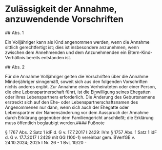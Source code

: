 # Zulässigkeit der Annahme, anzuwendende Vorschriften



\#\# Abs. 1

 Ein Volljähriger kann als Kind angenommen werden, wenn die Annahme sittlich gerechtfertigt ist; dies ist insbesondere anzunehmen, wenn zwischen dem Annehmenden und dem Anzunehmenden ein Eltern\-Kind\-Verhältnis bereits entstanden ist.

\#\# Abs. 2

 Für die Annahme Volljähriger gelten die Vorschriften über die Annahme Minderjähriger sinngemäß, soweit sich aus den folgenden Vorschriften nichts anderes ergibt. Zur Annahme eines Verheirateten oder einer Person, die eine Lebenspartnerschaft führt, ist die Einwilligung seines Ehegatten oder ihres Lebenspartners erforderlich. Die Änderung des Geburtsnamens erstreckt sich auf den Ehe\- oder Lebenspartnerschaftsnamen des Angenommenen nur dann, wenn sich auch der Ehegatte oder Lebenspartner der Namensänderung vor dem Ausspruch der Annahme durch Erklärung gegenüber dem Familiengericht anschließt; die Erklärung muss öffentlich beglaubigt werden.#### Fußnote

§ 1767 Abs. 2 Satz 1 idF d. G v. 17\.7\.2017 I 2429: IVm § 1757 Abs. 1 Satz 1 idF d. G v. 17\.7\.2017 I 2429 mit GG (100\-1\) vereinbar gem. BVerfGE v. 24\.10\.2024; 2025 I Nr. 26 \- 1 BvL 10/20 \- 

